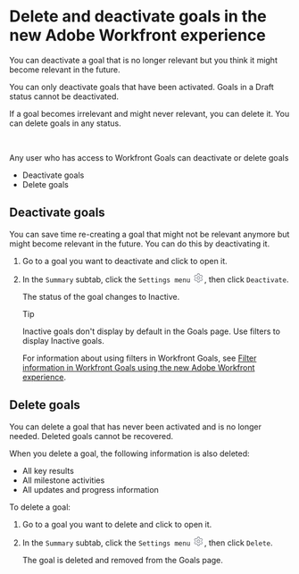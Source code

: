 

# Delete and deactivate goals in the new Adobe Workfront experience

You can deactivate a goal that is no longer relevant but you think it might become relevant in the future.

You can only deactivate goals that have been activated. Goals in a Draft status cannot be deactivated.

If a goal becomes irrelevant and might never relevant, you can delete it. You can delete goals in any status.

&nbsp;

Any user who has access to Workfront Goals can deactivate or delete goals

* Deactivate goals
* Delete goals

## Deactivate goals

You can save time re-creating a goal that might not be relevant anymore but might become relevant in the future. You can do this by deactivating it.

1. Go to a goal you want to deactivate and click to open it. 
1. In the `Summary` subtab, click the `Settings menu` ![](assets/gear-icon-settings.png), then click  `Deactivate`.

   The status of the goal changes to Inactive.

   >[!TIP]
   >
   >Inactive goals don't display by default in the Goals page. Use filters to display Inactive goals.

   For information about using filters in Workfront Goals, see [Filter information in Workfront Goals using the new Adobe Workfront experience](../../workfront-goals/old-wf-goals-articles-aw/filter-information-in-workfront-goals.md).

## Delete goals

You can delete a goal that has never been activated and is no longer needed. Deleted goals cannot be recovered.

When you delete a goal, the following information is also deleted:

* All key results
* All milestone activities 
* All updates and progress information

To delete a goal:

1. Go to a goal you want to delete and click to open it. 
1. In the `Summary` subtab, click the `Settings menu` ![](assets/gear-icon-settings.png), then click  `Delete`.

   The goal is deleted and removed from the Goals page.

